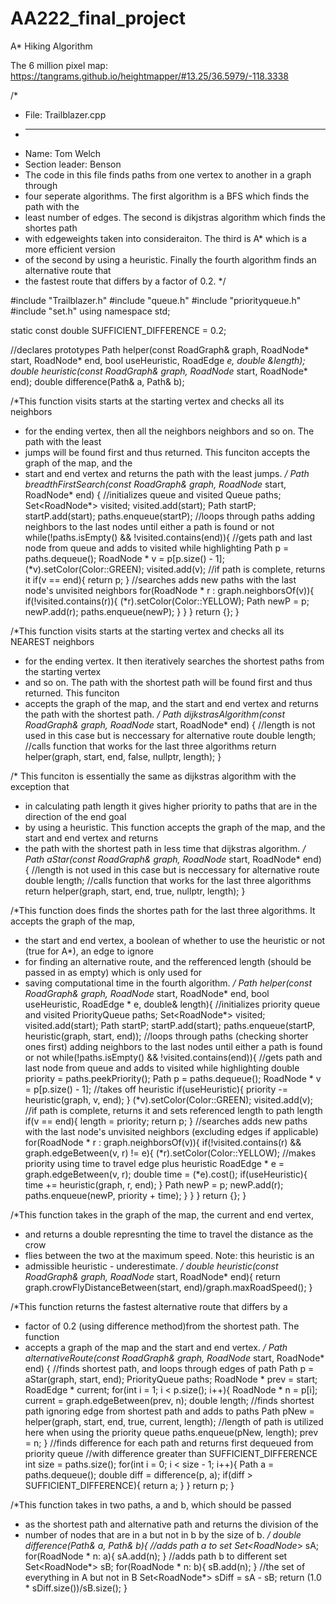 # AA222_final_project
A* Hiking Algorithm

The 6 million pixel map: https://tangrams.github.io/heightmapper/#13.25/36.5979/-118.3338


/*
 * File: Trailblazer.cpp
 * --------------------------
 * Name: Tom Welch
 * Section leader: Benson
 * The code in this file finds paths from one vertex to another in a graph through
 * four seperate algorithms. The first algorithm is a BFS which finds the path with the
 * least number of edges. The second is dikjstras algorithm which finds the shortes path
 * with edgeweights taken into consideraiton. The third is A* which is a more efficient version
 * of the second by using a heuristic. Finally the fourth algorithm finds an alternative route that
 * the fastest route that differs by a factor of 0.2.
 */

#include "Trailblazer.h"
#include "queue.h"
#include "priorityqueue.h"
#include "set.h"
using namespace std;

static const double SUFFICIENT_DIFFERENCE = 0.2;

//declares prototypes
Path helper(const RoadGraph& graph, RoadNode* start, RoadNode* end, bool useHeuristic, RoadEdge *e, double &length);
double heuristic(const RoadGraph& graph, RoadNode* start, RoadNode* end);
double difference(Path& a, Path& b);

/*This function visits starts at the starting vertex and checks all its neighbors
 * for the ending vertex, then all the neighbors neighbors and so on. The path with the least
 * jumps will be found first and thus returned. This funciton accepts the graph of the map, and the
 * start and end vertex and returns the path with the least jumps.
*/
Path breadthFirstSearch(const RoadGraph& graph, RoadNode* start, RoadNode* end) {
    //initializes queue and visited
    Queue<Path> paths;
    Set<RoadNode*> visited;
    visited.add(start);
    Path startP;
    startP.add(start);
    paths.enqueue(startP);
    //loops through paths adding neighbors to the last nodes until either a path is found or not
    while(!paths.isEmpty() && !visited.contains(end)){
       //gets path and last node from queue and adds to visited while highlighting
       Path p = paths.dequeue();
       RoadNode * v = p[p.size() - 1];
       (*v).setColor(Color::GREEN);
       visited.add(v);
       //if path is complete, returns it
       if(v == end){
           return p;
       }
       //searches adds new paths with the last node's unvisited neighbors
       for(RoadNode * r : graph.neighborsOf(v)){
           if(!visited.contains(r)){
               (*r).setColor(Color::YELLOW);
               Path newP = p;
               newP.add(r);
               paths.enqueue(newP);
           }
       }
    }
    return {};
}

/*This function visits starts at the starting vertex and checks all its NEAREST neighbors
 * for the ending vertex. It then iteratively searches the shortest paths from the starting vertex
 * and so on. The path with the shortest path will be found first and thus returned. This funciton
 * accepts the graph of the map, and the start and end vertex and returns the path with the shortest path.
*/
Path dijkstrasAlgorithm(const RoadGraph& graph, RoadNode* start, RoadNode* end) {
    //length is not used in this case but is neccessary for alternative route
    double length;
    //calls function that works for the last three algorithms
    return helper(graph, start, end, false, nullptr, length);
}


/* This funciton is essentially the same as dijkstras algorithm with the exception that
 * in calculating path length it gives higher priority to paths that are in the direction of the end goal
 * by using a heuristic. This function accepts the graph of the map, and the start and end vertex and returns
 * the path with the shortest path in less time that dijkstras algorithm.
*/
Path aStar(const RoadGraph& graph, RoadNode* start, RoadNode* end) {
    //length is not used in this case but is neccessary for alternative route
    double length;
    //calls function that works for the last three algorithms
    return helper(graph, start, end, true, nullptr, length);
}

/*This function does finds the shortes path for the last three algorithms. It accepts the graph of the map,
 * the start and end vertex, a boolean of whether to use the heuristic or not (true for A*), an edge to ignore
 * for finding an alternative route, and the refferenced length (should be passed in as empty) which is only used for
 * saving computational time in the fourth algorithm.
*/
Path helper(const RoadGraph& graph, RoadNode* start, RoadNode* end, bool useHeuristic, RoadEdge * e, double& length){
    //initializes priority queue and visited
    PriorityQueue<Path> paths;
    Set<RoadNode*> visited;
    visited.add(start);
    Path startP;
    startP.add(start);
    paths.enqueue(startP, heuristic(graph, start, end));
    //loops through paths (checking shorter ones first) adding neighbors to the last nodes until either a path is found or not
    while(!paths.isEmpty() && !visited.contains(end)){
       //gets path and last node from queue and adds to visited while highlighting
       double priority = paths.peekPriority();
       Path p = paths.dequeue();
       RoadNode * v = p[p.size() - 1];
       //takes off heuristic
       if(useHeuristic){
           priority -= heuristic(graph, v, end);
       }
       (*v).setColor(Color::GREEN);
       visited.add(v);
       //if path is complete, returns it and sets referenced length to path length
       if(v == end){
           length = priority;
           return p;
       }
       //searches adds new paths with the last node's unvisited neighbors (excluding edges if applicable)
       for(RoadNode * r : graph.neighborsOf(v)){
           if(!visited.contains(r) && graph.edgeBetween(v, r) != e){
               (*r).setColor(Color::YELLOW);
               //makes priority using time to travel edge plus heuristic
               RoadEdge * e = graph.edgeBetween(v, r);
               double time = (*e).cost();
               if(useHeuristic){
                   time += heuristic(graph, r, end);
               }
               Path newP = p;
               newP.add(r);
               paths.enqueue(newP, priority + time);
           }
       }
    }
    return {};
}

/*This function takes in the graph of the map, the current and end vertex,
 * and returns a double represnting the time to travel the distance as the crow
 * flies between the two at the maximum speed. Note: this heuristic is an
 * admissible heuristic - underestimate.
*/
double heuristic(const RoadGraph& graph, RoadNode* start, RoadNode* end){
    return graph.crowFlyDistanceBetween(start, end)/graph.maxRoadSpeed();
}

/*This function returns the fastest alternative route that differs by a
 * factor of 0.2 (using difference method)from the shortest path. The function
 *  accepts a graph of the map and the start and end vertex.
*/
Path alternativeRoute(const RoadGraph& graph, RoadNode* start, RoadNode* end) {
    //finds shortest path, and loops through edges of path
    Path p = aStar(graph, start, end);
    PriorityQueue<Path> paths;
    RoadNode * prev = start;
    RoadEdge * current;
    for(int i = 1; i < p.size(); i++){
       RoadNode * n = p[i];
       current = graph.edgeBetween(prev, n);
       double length;
       //finds shortest path ignoring edge from shortest path and adds to paths
       Path pNew = helper(graph, start, end, true, current, length);
       //length of path is utilized here when using the priority queue
       paths.enqueue(pNew, length);
       prev = n;
    }
    //finds difference for each path and returns first dequeued from priority queue
    //with difference greater than SUFFICIENT_DIFFERENCE
    int size = paths.size();
    for(int i = 0; i < size - 1; i++){
        Path a = paths.dequeue();
        double diff = difference(p, a);
        if(diff > SUFFICIENT_DIFFERENCE){
            return a;
        }
    }
    return p;
}

/*This function takes in two paths, a and b, which should be passed
 * as the shortest path and alternative path and returns the division of the
 * number of nodes that are in a but not in b by the size of b.
*/
double difference(Path& a, Path& b){
    //adds path a to set
    Set<RoadNode*> sA;
    for(RoadNode * n: a){
        sA.add(n);
    }
    //adds path b to different set
    Set<RoadNode*> sB;
    for(RoadNode * n: b){
        sB.add(n);
    }
    //the set of everything in A but not in B
    Set<RoadNode*> sDiff = sA - sB;
    return (1.0 * sDiff.size())/sB.size();
}


